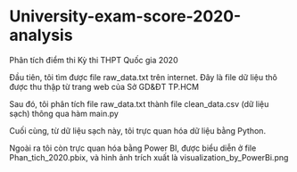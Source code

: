 # University-exam-score-2020-analysis

Phân tích điểm thi Kỳ thi THPT Quốc gia 2020

Đầu tiên, tôi tìm được file raw_data.txt trên internet. Đây là file dữ liệu thô được thu thập từ trang web của Sở GD&ĐT TP.HCM

Sau đó, tôi phân tích file raw_data.txt thành file clean_data.csv (dữ liệu sạch) thông qua hàm main.py

Cuối cùng, từ dữ liệu sạch này, tôi trực quan hóa dữ liệu bằng Python.

Ngoài ra tôi còn trực quan hóa bằng Power BI, được biểu diễn ở file Phan_tich_2020.pbix, và hình ảnh trích xuất là visualization_by_PowerBi.png
